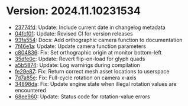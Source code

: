# Version: 2024.11.10231534

* [23774fd](https://github.com/ford-jones/Lazarus/commit/23774fd945243a62567c82c7314e762f711c9888): Update: Include current date in changelog metadata
* [04fcf01](https://github.com/ford-jones/Lazarus/commit/04fcf01f1dfd7c4f71c913b6b7d709a60090a53b): Update: Revised CI for version releases
* [93fa554](https://github.com/ford-jones/Lazarus/commit/93fa554de5d0549301a09f960f59a726231d0c2b): Docs: Add orthographic camera function to documentation
* [7f46e1a](https://github.com/ford-jones/Lazarus/commit/7f46e1a73794cec594f38022cfef20c8b5d2656a): Update: Update camera function parameters
* [c804836](https://github.com/ford-jones/Lazarus/commit/c804836daea26e039d977a23cbcebd8bcc6269d6): Fix: Set orthographic origin at monitor bottom-left
* [35dfe0c](https://github.com/ford-jones/Lazarus/commit/35dfe0c7b16485a2c1a342a25e79d8347410cef9): Update: Revert flip-on-load for glyph quads
* [a5b5874](https://github.com/ford-jones/Lazarus/commit/a5b5874fae6345923439c876de03d7c0345dc4dc): Update: Log warnings during compilation
* [fe29e87](https://github.com/ford-jones/Lazarus/commit/fe29e87955461bd17ac02894e1ea13b93f0d5530): Fix: Return correct mesh asset locations to userspace
* [7d7a85e](https://github.com/ford-jones/Lazarus/commit/7d7a85ec85989337da2714557e773c86e7655403): Fix: Full-cycle rotation on camera x-axis
* [34898da](https://github.com/ford-jones/Lazarus/commit/34898dab143a1a5f70986c8e00d7214d99cfea34): Fix: Update engine state when illegal rotation values are encountered
* [68ee960](https://github.com/ford-jones/Lazarus/commit/68ee960414aef670f7c670ac6b946c75ca88a62a): Update: Status code for rotation-value errors
